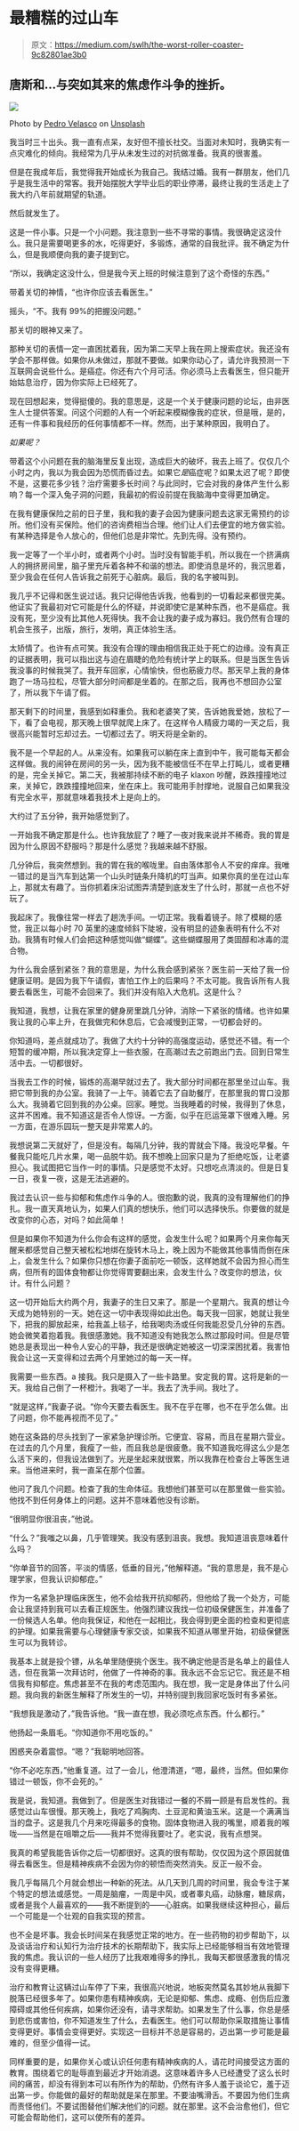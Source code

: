 # 最糟糕的过山车

> 原文：<https://medium.com/swlh/the-worst-roller-coaster-9c82801ae3b0>

## 唐斯和...与突如其来的焦虑作斗争的挫折。

![](img/ca5b6ee8482cefdf70c1a5dc92720eb4.png)

Photo by [Pedro Velasco](https://unsplash.com/@pedrojvelascoz?utm_source=medium&utm_medium=referral) on [Unsplash](https://unsplash.com?utm_source=medium&utm_medium=referral)

我当时三十出头。我一直有点呆，友好但不擅长社交。当面对未知时，我确实有一点灾难化的倾向。我经常为几乎从未发生过的对抗做准备。我真的很害羞。

但是在我成年后，我觉得我开始成长为我自己。我结过婚。我有一群朋友，他们几乎是我生活中的常客。我开始摆脱大学毕业后的职业停滞，最终让我的生活走上了我大约八年前就期望的轨道。

然后就发生了。

这是一件小事。只是一个小问题。我注意到一些不寻常的事情。我很确定这没什么。我只是需要喝更多的水，吃得更好，多锻炼，通常的自我批评。我不确定为什么，但是我顺便向我的妻子提到它。

“所以，我确定这没什么，但是我今天上班的时候注意到了这个奇怪的东西。”

带着关切的神情，“也许你应该去看医生。”

摇头，“不。我有 99%的把握没问题。”

那关切的眼神又来了。

那种关切的表情一定一直困扰着我，因为第二天早上我在网上搜索症状。我还没有学会不那样做。如果你从未做过，那就不要做。如果你动心了，请允许我预测一下互联网会说些什么。是癌症。你还有六个月可活。你必须马上去看医生，但只能开始姑息治疗，因为你实际上已经死了。

现在回想起来，觉得挺傻的。我的意思是，这是一个关于健康问题的论坛，由非医生人士提供答案。问这个问题的人有一个听起来模糊像我的症状，但是哦，是的，还有一件事和我经历的任何事情都不一样。然而，出于某种原因，我明白了。

*如果呢？*

带着这个小问题在我的脑海里反复出现，造成巨大的破坏，我去上班了。仅仅几个小时之内，我以为我会因为恐慌而昏过去。如果它*是*癌症呢？如果太迟了呢？即使不是，这要花多少钱？治疗需要多长时间？与此同时，它会对我的身体产生什么影响？每一个深入兔子洞的问题，我最初的假设前提在我脑海中变得更加确定。

在我有健康保险之前的日子里，我和我的妻子会因为健康问题去这家无需预约的诊所。他们没有买保险。他们的咨询费相当合理。他们让人们去便宜的地方做实验。有某种选择是令人放心的，但他们总是非常忙。先到先得。没有预约。

我一定等了一个半小时，或者两个小时。当时没有智能手机，所以我在一个挤满病人的拥挤房间里，脑子里充斥着各种不和谐的想法。即使消息是坏的，我沉思着，至少我会在任何人告诉我之前死于心脏病。最后，我的名字被叫到。

我几乎不记得和医生说过话。我只记得他告诉我，他看到的一切看起来都很完美。他证实了我最初对它可能是什么的怀疑，并说即使它是某种东西，也不是癌症。我没有死，至少没有比其他人死得快。我不会让我的妻子成为寡妇。我仍然有合理的机会生孩子，出版，旅行，发明，真正体验生活。

太矫情了。也许有点可笑。我没有合理的理由相信我正处于死亡的边缘。没有真正的证据表明，我可以指出这与迫在眉睫的危险有统计学上的联系。但是当医生告诉我没事的时候我哭了。我开车回家，心情愉快，但也筋疲力尽。那天早上我的身体跑了一场马拉松，尽管大部分时间都是坐着的。在那之后，我再也不想回办公室了，所以我下午请了假。

那天剩下的时间里，我感到如释重负。我和老婆笑了笑，告诉她我爱她，放松了一下，看了会电视，那天晚上很早就爬上床了。在这样令人精疲力竭的一天之后，我很高兴能暂时忘却过去。一切都过去了。明天将是全新的。

我不是一个早起的人。从来没有。如果我可以躺在床上直到中午，我可能每天都会这样做。我的闹钟在房间的另一头，因为我不能被信任不在早上打盹儿，或者更糟的是，完全关掉它。第二天，我被那持续不断的电子 klaxon 吵醒，跌跌撞撞地过来，关掉它，跌跌撞撞地回来，坐在床上。我可能用手肘撑地，说服自己如果我没有完全水平，那就意味着我技术上是向上的。

大约过了五分钟，我开始感觉到了。

一开始我不确定那是什么。也许我放屁了？睡了一夜对我来说并不稀奇。我的胃是因为什么原因不舒服吗？那是什么感觉？我越来越不舒服。

几分钟后，我突然想到。我的胃在我的喉咙里。自由落体那令人不安的痒痒。我唯一错过的是当汽车到达第一个山头时链条升降机的叮当声。如果你真的坐在过山车上，那就太有趣了。当你抓着床沿试图弄清楚到底发生了什么时，那就一点也不好玩了。

我起床了。我像往常一样去了趟洗手间。一切正常。我看着镜子。除了模糊的感觉，我正以每小时 70 英里的速度倾斜下陡坡，没有明显的迹象表明有什么不对劲。我猜有时候人们会把这种感觉叫做“蝴蝶”。这些蝴蝶服用了类固醇和冰毒的混合物。

为什么我会感到紧张？我的意思是，为什么我会感到紧张？医生前一天给了我一份健康证明。是因为我下午请假，害怕工作上的后果吗？不太可能。我告诉所有人我要去看医生，可能不会回来了。我们并没有陷入大危机。这是什么？

我知道，我想，让我在家里的健身房里跳几分钟，消除一下紧张的情绪。也许如果我让我的心率上升，在我做完和休息后，它会减慢到正常，一切都会好的。

你知道吗，差点就成功了。我做了大约十分钟的高强度运动，感觉还不错。有一个短暂的缓冲期，所以我决定穿上一些衣服，在高潮过去之前跑出门去。回到日常生活中去。一切都很好。

当我去工作的时候，锻炼的高潮早就过去了。我大部分时间都在那里坐过山车。我把它带到我的办公室。我骑了一上午。骑着它去了自助餐厅，在那里我的胃口没那么大。我骑着它回到我的办公桌。回家。睡觉。当我睡着的时候，我得到了休息，这并不困难。我不知道这是否令人惊讶。一方面，似乎在厄运笼罩下很难入睡。另一方面，在游乐园玩一整天是非常累人的。

我想说第二天就好了，但是没有。每隔几分钟，我的胃就会下降。我没吃早餐。午餐我只能吃几片水果，喝一品脱牛奶。我不想晚上回家只是为了拒绝吃饭，让老婆担心。我试图把它当作一时的事情。只是感觉不太好。只想吃点清淡的。但是日复一日，夜复一夜，这是无法逃避的。

我过去认识一些与抑郁和焦虑作斗争的人。很抱歉的说，我真的没有理解他们的挣扎。我一直天真地认为，如果人们真的想快乐，他们可以选择快乐。你要做的就是改变你的心态，对吗？如此简单！

但是如果你不知道为什么你会有这样的感觉，会发生什么呢？如果两个月来你每天醒来都感觉自己整天被松松地绑在旋转木马上，晚上因为不能做其他事情而倒在床上，会发生什么？如果你只想在你妻子面前吃一顿饭，这样她就不会因为担心而生病，但所有的固体食物都让你觉得胃要翻出来，会发生什么？改变你的想法，伙计。有什么问题？

这一切开始后大约两个月，我妻子的生日又来了。那是一个星期六。我真的想让今天成为她特别的一天。她在这一切中表现得如此出色。每天我一回家，她就让我坐下，把我的脚放起来，给我盖上毯子，给我喝肉汤或任何我能忍受几分钟的东西。她会微笑着抱着我。我很感激她。我不知道没有她我怎么熬过那段时间。但是尽管她总是表现出一种令人安心的平静，我还是很确定她被这一切深深困扰着。我害怕我会让这一天变得和过去两个月里她过的每一天一样。

我需要一些东西。a 接我。我只是摄入了一些卡路里。安定我的胃。这将是新的一天。我给自己倒了一杯橙汁。我喝了一半。我去了洗手间。我吐了。

“就是这样，”我妻子说。“你今天要去看医生。我不在乎在哪，也不在乎怎么做。出了问题，你不能再视而不见了。”

她在这条路的尽头找到了一家紧急护理诊所。它便宜、容易，而且在星期六营业。在过去的几个月里，我瘦了一些，而且我总是很疲惫。我不知道我吃得这么少是怎么活下来的，但我设法做到了。光是坐起来就很累，所以我靠在检查台上等医生进来。当他进来时，我一直呆在那个位置。

他问了我几个问题。检查了我的生命体征。我想他们甚至可以在那里做一些实验。他找不到任何身体上的问题。这并不意味着他没有诊断。

“很明显你很沮丧，”他说。

“什么？”我嗤之以鼻，几乎管理笑。我没有感到沮丧。我想。我知道沮丧意味着什么吗？

“你单音节的回答，平淡的情感，低垂的目光，”他解释道。“我的意思是，我不是心理学家，但我认识抑郁症。”

作为一名紧急护理临床医生，他不会给我开抗抑郁药，但他给了我一个处方，可能会让我坚持到我可以去看正规医生。他强烈建议我找一位初级保健医生，并准备了一份候选人名单。他向我保证，和他在一起相比，我会得到更全面的检查和更彻底的护理。如果我需要与心理健康专家交谈，如果我不知道从哪里开始，初级保健医生可以为我转诊。

我基本上就是投个镖，从名单里随便挑个医生。我不确定他是否是名单上的最佳人选，但在我第一次拜访时，他做了一件神奇的事。我永远不会忘记它。我还是不相信我有抑郁症。焦虑甚至不在我的考虑范围内。我在想，我一定是身体出了什么问题。我向我的新医生解释了所发生的一切，并特别提到我回家吃饭时有多紧张。

“我想我是激动了，”我告诉他。“我一直在想，我必须吃点东西。什么都行。”

他扬起一条眉毛。“你知道你不用吃饭的。”

困惑夹杂着震惊。“嗯？”我聪明地回答。

“你不必吃东西，”他重复道。过了一会儿，他澄清道，“嗯，最终，当然。但如果你错过一顿饭，你不会死的。”

我是说，我知道。我做到了。但是医生对我错过一餐的不屑一顾是有启发性的。我感觉过山车很慢。那天晚上，我吃了鸡胸肉、土豆泥和黄油玉米。这是一个满满当当的盘子。这是我几个月来吃得最多的食物。固体食物进入我的嘴里，顺着我的喉咙——当然是在咀嚼之后——我并不觉得我要吐了。老实说，我有点想哭。

我真的希望我能告诉你之后一切都很好。这真的很有帮助，仅仅因为这个原因就值得去看医生。但是精神疾病不会因为你的顿悟而突然消失。反正一般不会。

我几乎每隔几个月就会想出一种新的死法。从几天到几周的时间里，我会专注于某个特定的想法或感觉。一周是脑瘤，一周是中风，或者睾丸癌，动脉瘤，糖尿病，或者是我个人最喜欢的——我不断提到的——心脏病。如果我继续这种担心，最后一个可能是一个壮观的自我实现的预言。

也不全是坏事。我会长时间呆在我感觉正常的地方。在一些药物的初步帮助下，以及谈话治疗和认知行为治疗技术的长期帮助下，我实际上已经能够相当有效地管理我的焦虑。我认识的一些人经历了比我艰难得多的挣扎，我每天都很感激我的情况没有变得更糟。

治疗和教育让这辆过山车停了下来，我很高兴地说，地板突然莫名其妙地从我脚下脱落已经很多年了。如果你患有精神疾病，无论是抑郁、焦虑、成瘾、创伤后应激障碍或其他任何疾病，如果你还没有，请寻求帮助。如果发生了什么事，你总是感到悲伤或害怕，你不知道发生了什么，去看医生。他们可以帮助你采取措施让事情变得更好。事情会变得更好。实现这一目标并不总是容易的，迈出第一步可能是最难的，但至少值得一试。

同样重要的是，如果你关心或认识任何患有精神疾病的人，请花时间接受这方面的教育。围绕着它的耻辱直到最近才开始消退。这意味着许多人已经遭受了这么长时间的痛苦，却没有得到本可以有所作为的帮助，仍然有许多人羞于谈论它，羞于迈出第一步。你能做的最好的帮助就是呆在那里。不要油嘴滑舌。不要因为他们生病而责怪他们。不要试图替他们解决他们的问题。就在那里。这不会治愈他们，但它可能会帮助他们，这可以使所有的差异。